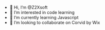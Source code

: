 - 👋 Hi, I’m @Z2Xsoft
- 👀 I’m interested in code learning
- 🌱 I’m currently learning Javascript
- 💞️ I’m looking to collaborate on Corvid by Wix

<!---
Z2Xsoft/Z2Xsoft is a ✨ special ✨ repository because its `README.md` (this file) appears on your GitHub profile.
You can click the Preview link to take a look at your changes.
--->
